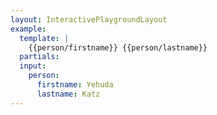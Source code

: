 ```yaml
---
layout: InteractivePlaygroundLayout
example:
  template: |
    {{person/firstname}} {{person/lastname}}
  partials:
  input:
    person:
      firstname: Yehuda
      lastname: Katz
---
```

